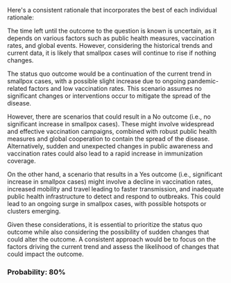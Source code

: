 Here's a consistent rationale that incorporates the best of each individual rationale:

The time left until the outcome to the question is known is uncertain, as it depends on various factors such as public health measures, vaccination rates, and global events. However, considering the historical trends and current data, it is likely that smallpox cases will continue to rise if nothing changes.

The status quo outcome would be a continuation of the current trend in smallpox cases, with a possible slight increase due to ongoing pandemic-related factors and low vaccination rates. This scenario assumes no significant changes or interventions occur to mitigate the spread of the disease.

However, there are scenarios that could result in a No outcome (i.e., no significant increase in smallpox cases). These might involve widespread and effective vaccination campaigns, combined with robust public health measures and global cooperation to contain the spread of the disease. Alternatively, sudden and unexpected changes in public awareness and vaccination rates could also lead to a rapid increase in immunization coverage.

On the other hand, a scenario that results in a Yes outcome (i.e., significant increase in smallpox cases) might involve a decline in vaccination rates, increased mobility and travel leading to faster transmission, and inadequate public health infrastructure to detect and respond to outbreaks. This could lead to an ongoing surge in smallpox cases, with possible hotspots or clusters emerging.

Given these considerations, it is essential to prioritize the status quo outcome while also considering the possibility of sudden changes that could alter the outcome. A consistent approach would be to focus on the factors driving the current trend and assess the likelihood of changes that could impact the outcome.

### Probability: 80%